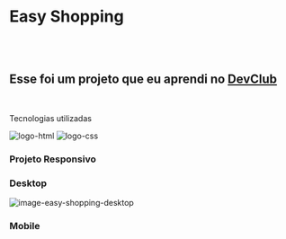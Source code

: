 <h1>Easy Shopping</h1>
<br>
<br>
<h2>Esse foi um projeto que eu aprendi no <a href="https://rodolfomori.com.br/devclub">DevClub</a></h2>
<br>
<p>Tecnologias utilizadas</p>
  
<img src="https://img.shields.io/badge/HTML5-E34F26?style=for-the-badge&logo=html5&logoColor=white" alt="logo-html"/>
<img src="https://img.shields.io/badge/CSS3-1572B6?style=for-the-badge&logo=css3&logoColor=white" alt="logo-css"/>

<h3>Projeto Responsivo</h3>
<h3>Desktop</h3>
<img src="https://github.com/paulocunha31/easy-shopping/blob/master/assets/desktop.PNG?raw=true" alt="image-easy-shopping-desktop" />
<h3>Mobile</h3>
<img src="https://github.com/paulocunha31/easy-shopping/blob/master/assets/mobile.PNG?raw=true" alt="image-easy-shoping-mobile />
